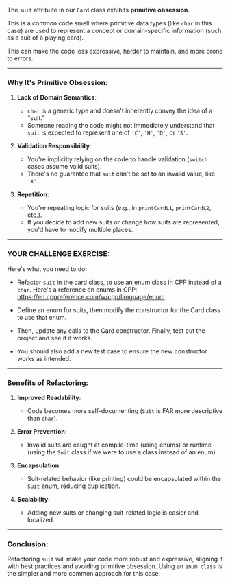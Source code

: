 The `suit` attribute in our `Card` class exhibits **primitive obsession**. 

This is a common code smell where primitive data types (like `char` in this case) are used to represent a concept or domain-specific information (such as a suit of a playing card). 

This can make the code less expressive, harder to maintain, and more prone to errors.

---

### Why It's Primitive Obsession:
1. **Lack of Domain Semantics**:
   - `char` is a generic type and doesn't inherently convey the idea of a "suit."
   - Someone reading the code might not immediately understand that `suit` is expected to represent one of `'C'`, `'H'`, `'D'`, or `'S'`.

2. **Validation Responsibility**:
   - You're implicitly relying on the code to handle validation (`switch` cases assume valid suits).
   - There's no guarantee that `suit` can't be set to an invalid value, like `'X'`.

3. **Repetition**:
   - You're repeating logic for suits (e.g., in `printCardL1`, `printCardL2`, etc.).
   - If you decide to add new suits or change how suits are represented, you'd have to modify multiple places.

---

### YOUR CHALLENGE EXERCISE:
Here's what you need to do:

- Refactor `suit` in the card class, to use an enum class in CPP instead of a `char`. Here's a reference on enums in CPP: https://en.cppreference.com/w/cpp/language/enum

- Define an enum for suits, then modify the constructor for the Card class to use that enum.  

- Then, update any calls to the Card constructor.  Finally, test out the project and see if it works.

- You should also add a new test case to ensure the new constructor works as intended.



---

### Benefits of Refactoring:
1. **Improved Readability**:
   - Code becomes more self-documenting (`Suit` is FAR more descriptive than `char`).

2. **Error Prevention**:
   - Invalid suits are caught at compile-time (using enums) or runtime (using the `Suit` class if we were to use a class instead of an enum).

3. **Encapsulation**:
   - Suit-related behavior (like printing) could be encapsulated within the `Suit` enum, reducing duplication.

4. **Scalability**:
   - Adding new suits or changing suit-related logic is easier and localized.

---

### Conclusion:
Refactoring `suit` will make your code more robust and expressive, aligning it with best practices and avoiding primitive obsession. Using an `enum class` is the simpler and more common approach for this case.
